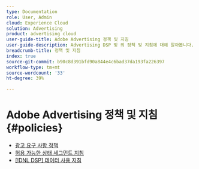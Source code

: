 ```yaml
---
type: Documentation
role: User, Admin
cloud: Experience Cloud
solution: Advertising
product: advertising cloud
user-guide-title: Adobe Advertising 정책 및 지침
user-guide-description: Advertising DSP 및 의 정책 및 지침에 대해 알아봅니다. [!DNL Advertising Search].
breadcrumb-title: 정책 및 지침
index: true
source-git-commit: b90c8d391bfd90a844e4c6bad37da193fa226397
workflow-type: tm+mt
source-wordcount: '33'
ht-degree: 39%

---
```



# Adobe Advertising 정책 및 지침 {#policies}

+ [광고 요구 사항 정책](/help/policies/ad-requirements-policy.md)
+ [허용 가능한 상태 세그먼트 지침](/help/policies/health-segment-guidelines.md)
+ [[!DNL DSP] 데이터 사용 지침](/help/policies/data-usage-guidelines.md)
